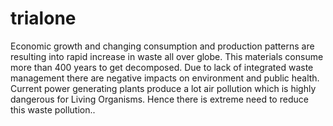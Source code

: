 # trialone
Economic growth and changing consumption and production patterns are resulting into rapid increase in waste all over globe. This materials consume more than 400 years to get decomposed. Due to lack of integrated waste management there are negative impacts on environment and public health. Current power generating plants produce a lot air pollution which is highly dangerous for Living Organisms. Hence there is extreme need to reduce this waste pollution..
